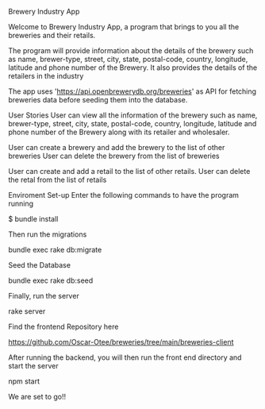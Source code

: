 Brewery Industry App


Welcome to Brewery Industry App, a program that brings to you all the breweries and their retails.

The program will provide information about the details of the brewery such as name, brewer-type, street, city, state, postal-code, country, longitude, latitude and phone number of the Brewery. It also provides the details of the retailers in the industry

The app uses 'https://api.openbrewerydb.org/breweries' as API for fetching breweries data before seeding them into the database.

User Stories
User can view all the information of the brewery such as name, brewer-type, street, city, state, postal-code, country, longitude, latitude and phone number of the Brewery along with its retailer and wholesaler.

User can create a brewery and add the brewery to the list of other breweries
User can delete the brewery from the list of breweries

User can create and add a retail to the list of other retails.
User can delete the retal from the list of retails

Enviroment Set-up
Enter the following commands to have the program running

$ bundle install

Then run the migrations

bundle exec rake db:migrate

Seed the Database

bundle exec rake db:seed

Finally, run the server

rake server

Find the frontend Repository here

https://github.com/Oscar-Otee/breweries/tree/main/breweries-client

After running the backend, you will then run the front end directory and start the server

npm start

We are set to go!!